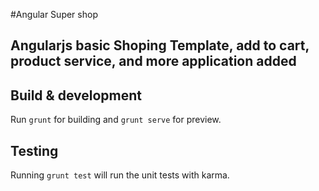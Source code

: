 #Angular Super shop

## Angularjs basic Shoping Template, add to cart, product service, and more application added


## Build & development

Run `grunt` for building and `grunt serve` for preview.

## Testing

Running `grunt test` will run the unit tests with karma.
